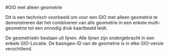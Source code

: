 #GIO met alleen geometrie

Dit is een technisch voorbeeld om voor een GIO met alleen geometrie te demonstreren dat het combineren van alle geometrie
in een enkele multi-geometrie tot een onnodig druk kaartbeeld leidt.

De geometrieën bestaan uit lijnen. Alle lijnen zijn ondergebracht in een enkele GIO-Locatie.
De basisgeo-ID van de geometrie is in elke GIO-versie verschillend.
